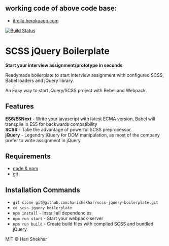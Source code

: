 ## working code of above code base:

- [itrello.herokuapp.com](https://itrello.herokuapp.com)

[![Build Status](https://travis-ci.org/harishekhar/scss-jquery-boilerplate.svg?branch=master)](https://travis-ci.org/harishekhar/scss-jquery-boilerplate)

# SCSS jQuery Boilerplate

**Start your interview assignment/prototype in seconds**

Readymade boilerplate to start interview assignment with configured SCSS, Babel loaders and jQuery library.

An Easy way to start jQuery/SCSS project with Bebel and Webpack.

## Features

**ES6/ESNext** - Write your javascript with latest ECMA version, Babel will transpile in ES5 for backwards compatibility <br>
**SCSS** - Take the advantage of powerful SCSS preprocessor.<br>
**jQuery** - Legendry jQuery for DOM manipulation, as most of the company prefer to write assignment in jQuery.

## Requirements

- [node & npm](https://nodejs.org/en/)
- [git](https://www.robinwieruch.de/git-essential-commands/)

## Installation Commands

- `git clone git@github.com:harishekhar/scss-jquery-boilerplate.git`
- `cd scss-jquery-boilerplate`
- `npm install` - Install all dependencies
- `npm run start` - Start your webpack-server
- `npm run build` - Create build files with compiled SCSS and bundled jQuery

MIT © Hari Shekhar
